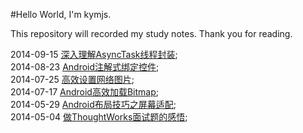 #Hello World, I'm kymjs.

This repository will recorded my study notes. Thank you for reading.<br>

2014-09-15 [深入理解AsyncTask线程封装](https://github.com/kymjs/blog/blob/master/%E6%B7%B1%E5%85%A5%E7%90%86%E8%A7%A3AsyncTask%E7%BA%BF%E7%A8%8B%E5%B0%81%E8%A3%85.md);<br>
2014-08-23 [Android注解式绑定控件](https://github.com/kymjs/blog/blob/master/Android%E6%B3%A8%E8%A7%A3%E5%BC%8F%E7%BB%91%E5%AE%9A%E6%8E%A7%E4%BB%B6.md);<br>
2014-07-25 [高效设置网络图片](https://github.com/kymjs/blog/blob/master/%E9%AB%98%E6%95%88%E8%AE%BE%E7%BD%AE%E7%BD%91%E7%BB%9C%E5%9B%BE%E7%89%87.md);<br>
2014-07-17 [Android高效加载Bitmap](https://github.com/kymjs/blog/blob/master/%E9%AB%98%E6%95%88%E5%8A%A0%E8%BD%BDBitmap.md);<br>
2014-05-29 [Android布局技巧之屏幕适配](https://github.com/kymjs/blog/blob/master/%E9%AB%98%E6%95%88%E5%8A%A0%E8%BD%BDBitmap.md);<br>
2014-05-04 [做ThoughtWorks面试题的感悟](https://github.com/kymjs/blog/blob/master/%E9%AB%98%E6%95%88%E5%8A%A0%E8%BD%BDBitmap.md);<br>